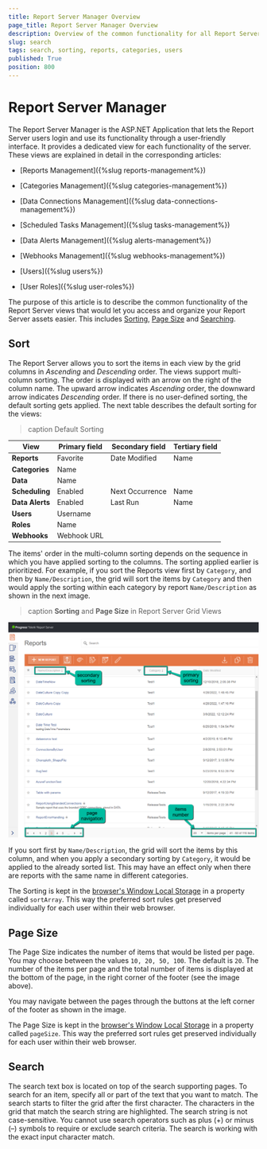 ```yaml
---
title: Report Server Manager Overview
page_title: Report Server Manager Overview
description: Overview of the common functionality for all Report Server Manager Views - Search, Sorting, etc.
slug: search
tags: search, sorting, reports, categories, users
published: True
position: 800
---
```


# Report Server Manager

The Report Server Manager is the ASP.NET Application that lets the Report Server users login and use its functionality through a user-friendly interface. It provides a dedicated view for each functionality of the server. These views are explained in detail in the corresponding articles:

* [Reports Management]({%slug reports-management%})

* [Categories Management]({%slug categories-management%})

* [Data Connections Management]({%slug data-connections-management%})

* [Scheduled Tasks Management]({%slug tasks-management%})

* [Data Alerts Management]({%slug alerts-management%})

* [Webhooks Management]({%slug webhooks-management%})

* [Users]({%slug users%})

* [User Roles]({%slug user-roles%}) 

The purpose of this article is to describe the common functionality of the Report Server views that would let you access and organize your Report Server assets easier. This includes [Sorting](#Sort), [Page Size](#page-size) and [Searching](#search).


## Sort

The Report Server allows you to sort the items in each view by the grid columns in _Ascending_ and _Descending_ order. The views support multi-column sorting. The order is displayed with an arrow on the right of the column name. The upward arrow indicates _Ascending_ order, the downward arrow indicates _Descending_ order. If there is no user-defined sorting, the default sorting gets applied. The next table describes the default sorting for the views:

>caption Default Sorting

| View | Primary field | Secondary field | Tertiary field |
|---|---|---|---|
|__Reports__| Favorite | Date Modified | Name |
|__Categories__| Name | | |
|__Data__| Name | | |
|__Scheduling__| Enabled | Next Occurrence | Name |
|__Data Alerts__| Enabled | Last Run | Name |
|__Users__| Username | | |
|__Roles__| Name | | |
|__Webhooks__| Webhook URL | | |

The items' order in the multi-column sorting depends on the sequence in which you have applied sorting to the columns. The sorting applied earlier is prioritized. For example, if you sort the Reports view first by `Category`, and then by `Name/Description`, the grid will sort the items by `Category` and then would apply the sorting within each category by report `Name/Description` as shown in the next image. 

>caption __Sorting__ and __Page Size__ in Report Server Grid Views

![Sorting and Page Size](../images/report-server-images/sorting-page-size.png)

If you sort first by `Name/Description`, the grid will sort the items by this column, and when you apply a secondary sorting by `Category`, it would be applied to the already sorted list. This may have an effect only when there are reports with the same name in different categories.

The Sorting is kept in the [browser's Window Local Storage](https://developer.mozilla.org/en-US/docs/Web/API/Window/localStorage) in a property called `sortArray`. This way the preferred sort rules get preserved individually for each user within their web browser.

## Page Size

The Page Size indicates the number of items that would be listed per page. You may choose between the values `10, 20, 50, 100`. The default is `20`. The number of the items per page and the total number of items is displayed at the bottom of the page, in the right corner of the footer (see the image above). 

You may navigate between the pages through the buttons at the left corner of the footer as shown in the image.

The Page Size is kept in the [browser's Window Local Storage](https://developer.mozilla.org/en-US/docs/Web/API/Window/localStorage) in a property called `pageSize`. This way the preferred sort rules get preserved individually for each user within their web browser.

## Search

The search text box is located on top of the search supporting pages. To search for an item, specify all or part of the text that you want to match. The search starts to filter the grid after the first character. The characters in the grid that match the search string are highlighted. The search string is not case-sensitive. You cannot use search operators such as plus (+) or minus (–) symbols to require or exclude search criteria. The search is working with the exact input character match.
